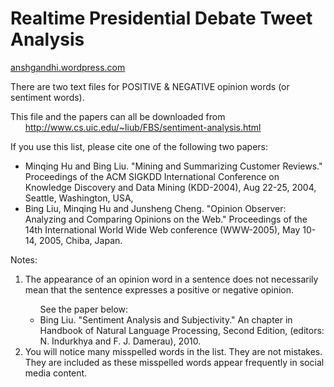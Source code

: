 # Realtime Presidential Debate Tweet Analysis

[anshgandhi.wordpress.com](https://anshgandhi.wordpress.com/)


There are two text files for POSITIVE & NEGATIVE opinion words (or sentiment words).  

  
This file and the papers can all be downloaded from  
&nbsp;&nbsp;&nbsp;&nbsp;&nbsp;&nbsp;http://www.cs.uic.edu/~liub/FBS/sentiment-analysis.html  

  
If you use this list, please cite one of the following two papers:  
<ul>
<li>Minqing Hu and Bing Liu. "Mining and Summarizing Customer Reviews." Proceedings of the ACM SIGKDD International Conference on Knowledge Discovery and Data Mining (KDD-2004), Aug 22-25, 2004, Seattle, Washington, USA,</li>
<li>Bing Liu, Minqing Hu and Junsheng Cheng. "Opinion Observer: Analyzing and Comparing Opinions on the Web." Proceedings of the 14th International World Wide Web conference (WWW-2005), May 10-14, 2005, Chiba, Japan. </li>
</ul>


Notes:
<ol>
<li>The appearance of an opinion word in a sentence does not necessarily mean that the sentence expresses a positive or negative opinion.</li>
	<ul>See the paper below:
		<li>Bing Liu. "Sentiment Analysis and Subjectivity." An chapter in Handbook of Natural Language Processing, Second Edition, (editors: N. Indurkhya and F. J. Damerau), 2010. </li>
	</ul>

<li>You will notice many misspelled words in the list. They are not mistakes. They are included as these misspelled words appear frequently in social media content.</li>
</ol>
